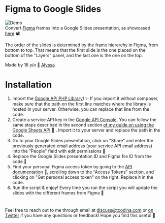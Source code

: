 # Figma to Google Slides
![Demo](https://media.giphy.com/media/1zKgvNDdxfElnYOL1p/giphy.gif)
<br>
Convert [Figma](https://figma.com) frames into a Google Slides presentation, as showcased [here](https://twitter.com/tcodinat/status/1086934646959558656) 📽️

The order of the slides is determined by the frame hierarchy in Figma, from bottom to top. That means that the first slide is the one placed on the bottom of the "Layers" panel, and the last one is the one on the top.

Made by 18 y/o 👩 [Alyssa](https://tcodina.com)


# Installation

 1. Import the [Google API PHP Library](https://github.com/googleapis/google-api-php-client)! ✨ If you import it without composer, make sure that the path on the first line matches where the library is hosted in your server. Otherwise, you can replace that line from the code.
 2. Create a service API key in the [Google API Console](https://console.cloud.google.com/apis/). You can follow the same steps described in the second section [of my guide on using the Google Sheets API](https://medium.com/hackerpreneur-magazine/how-to-use-google-sheets-as-a-cms-or-a-database-f9d8e736fdce) 📖 . Import it to your server and replace the path in the code.
 3. Go to your Google Slides presentation, click on "Share" and enter the previously generated email address (your service API email address) into the "People" field with edit permissions 🔑
 4. Replace the Google Slides presentation ID and Figma file ID from the code 🔗
 5. Find your personal Figma access token by going to the [API documentation](https://www.figma.com/developers/docs) 🤖, scrolling down to the "Access Tokens" section, and clicking on "Get personal access token" on the right. Replace it in the code.
 6. Run the script & enjoy! Every time you run the script you will update the slides with the different frames from Figma 🍭
#
 Feel free to reach out to me through email at discuss@tcodina.com or [on Twitter](https://twitter.com/alyssaxuu) if you have any questions or feedback! Hope you find this useful 💜
